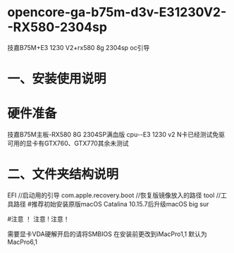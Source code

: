 
# opencore-ga-b75m-d3v-E31230V2--RX580-2304sp
技嘉B75M+E3 1230 V2+rx580 8g 2304sp oc引导
#  一、安装使用说明
  # 硬件准备
  技嘉B75M主板-RX580 8G 2304SP满血版 cpu--E3 1230 v2 N卡已经测试免驱可用的显卡有GTX760、GTX770其余未测试
# 二、文件夹结构说明
EFI //启动用的引导
com.apple.recovery.boot //恢复版镜像放入的路径
tool //工具路径
#推荐初始安装原版macOS Catalina 10.15.7后升级macOS big sur

#注意 ！ 注意 ! 注意！

需要显卡VDA硬解开启的请将SMBIOS 在安装前更改到iMacPro1,1 默认为MacPro6,1

 
  
  
  
